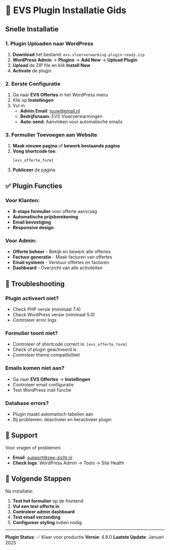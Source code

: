 # 🚀 EVS Plugin Installatie Gids

## Snelle Installatie

### 1. Plugin Uploaden naar WordPress
1. **Download** het bestand: `evs-vloerverwarming-plugin-ready.zip`
2. **WordPress Admin** → **Plugins** → **Add New** → **Upload Plugin**
3. **Upload** de ZIP file en klik **Install Now**
4. **Activate** de plugin

### 2. Eerste Configuratie
1. Ga naar **EVS Offertes** in het WordPress menu
2. Klik op **Instellingen**
3. Vul in:
   - **Admin Email**: jouw@email.nl
   - **Bedrijfsnaam**: EVS Vloerverwarmingen
   - **Auto-send**: Aanvinken voor automatische emails

### 3. Formulier Toevoegen aan Website
1. **Maak nieuwe pagina** of **bewerk bestaande pagina**
2. **Voeg shortcode toe**:
   ```
   [evs_offerte_form]
   ```
3. **Publiceer** de pagina

## ✅ Plugin Functies

### Voor Klanten:
- **8-staps formulier** voor offerte aanvraag
- **Automatische prijsberekening**
- **Email bevestiging**
- **Responsive design**

### Voor Admin:
- **Offerte beheer** - Bekijk en bewerk alle offertes
- **Factuur generatie** - Maak facturen van offertes
- **Email systeem** - Verstuur offertes en facturen
- **Dashboard** - Overzicht van alle activiteiten

## 🔧 Troubleshooting

### Plugin activeert niet?
- Check PHP versie (minimaal 7.4)
- Check WordPress versie (minimaal 5.0)
- Controleer error logs

### Formulier toont niet?
- Controleer of shortcode correct is: `[evs_offerte_form]`
- Check of plugin geactiveerd is
- Controleer theme compatibiliteit

### Emails komen niet aan?
- Ga naar **EVS Offertes** → **Instellingen**
- Controleer email configuratie
- Test WordPress mail functie

### Database errors?
- Plugin maakt automatisch tabellen aan
- Bij problemen: deactiveer en heractiveer plugin

## 📧 Support

Voor vragen of problemen:
- **Email**: support@zee-zicht.nl
- **Check logs**: WordPress Admin → Tools → Site Health

## 🎯 Volgende Stappen

Na installatie:
1. **Test het formulier** op de frontend
2. **Vul een test offerte in**
3. **Controleer admin dashboard**
4. **Test email verzending**
5. **Configureer styling** indien nodig

---

**Plugin Status**: ✅ Klaar voor productie
**Versie**: 4.8.0
**Laatste Update**: Januari 2025
